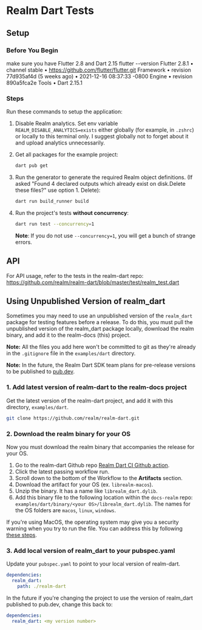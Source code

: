# Realm Dart Tests

## Setup

### Before You Begin

make sure you have Flutter 2.8 and Dart 2.15 flutter --version Flutter 2.8.1 • channel stable • https://github.com/flutter/flutter.git Framework • revision 77d935af4d (5 weeks ago) • 2021-12-16 08:37:33 -0800 Engine • revision 890a5fca2e Tools • Dart 2.15.1

### Steps

Run these commands to setup the application:

1. Disable Realm analytics. Set env variable `REALM_DISABLE_ANALYTICS=exists` either globally
   (for example, in `.zshrc`) or locally to this terminal only. I suggest globally not to forget about it and
   upload analytics unnecessarily.
1. Get all packages for the example project:

   ```sh
   dart pub get
   ```

1. Run the generator to generate the required Realm object definitions.
   (If asked "Found 4 declared outputs which already exist on disk.Delete these files?"
   use option 1. Delete):

   ```sh
   dart run build_runner build
   ```

1. Run the project's tests **without concurrency**:

   ```sh
   dart run test --concurrency=1
   ```

   **Note**: If you do not use `--concurrency=1`, you will get a bunch of strange errors.

## API

For API usage, refer to the tests in the realm-dart repo: https://github.com/realm/realm-dart/blob/master/test/realm_test.dart

## Using Unpublished Version of realm_dart

Sometimes you may need to use an unpublished version of the `realm_dart` package
for testing features before a release. To do this, you must pull the unpublished version of the
realm_dart package locally, download the realm binary, and add it to the
realm-docs (this) project.

**Note:** All the files you add here won't be committed to git as they're already
in the `.gitignore` file in the `examples/dart` directory.

**Note:** In the future, the Realm Dart SDK team plans for pre-release versions
to be published to [pub.dev](https://pub.dev).

### 1. Add latest version of realm-dart to the realm-docs project

Get the latest version of the realm-dart project, and add it with this directory,
`examples/dart`.

```sh
git clone https://github.com/realm/realm-dart.git
```

### 2. Download the realm binary for your OS

Now you must download the realm binary that accompanies the release for your OS.

1. Go to the realm-dart Github repo [Realm Dart CI Github action](https://github.com/realm/realm-dart/actions/workflows/ci.yml).
1. Click the latest passing workflow run.
1. Scroll down to the bottom of the Workflow to the **Artifacts** section.
1. Download the artifact for your OS (ex. `librealm-macos`).
1. Unzip the binary. It has a name like `librealm_dart.dylib`.
1. Add this binary file to the following location within the `docs-realm` repo:
   `examples/dart/binary/<your OS>/librealm_dart.dylib`.
   The names for the OS folders are `macos`, `linux`, `windows`.

If you're using MacOS, the operating system may give you a security warning when you try
to run the file. You can address this by following [these steps](https://thewiredshopper.com/apple-cannot-check-for-malicious-software-error/).

### 3. Add local version of realm_dart to your pubspec.yaml

Update your `pubspec.yaml` to point to your local version of realm-dart.

```yaml
dependencies:
  realm_dart:
    path: ./realm-dart
```

In the future if you're changing the project to use the version of realm_dart
published to pub.dev, change this back to:

```yaml
dependencies:
  realm_dart: <my version number>
```
